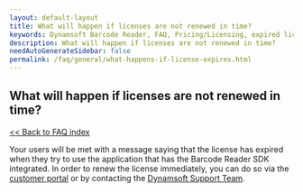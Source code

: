 ```yaml
---
layout: default-layout
title: What will happen if licenses are not renewed in time?
keywords: Dynamsoft Barcode Reader, FAQ, Pricing/Licensing, expired license
description: What will happen if licenses are not renewed in time?
needAutoGenerateSidebar: false
permalink: /faq/general/what-happens-if-license-expires.html
---
```


## What will happen if licenses are not renewed in time?

[<< Back to FAQ index](index.md)

Your users will be met with a message saying that the license has expired when they try to use the application that has the Barcode Reader SDK integrated. In order to renew the license immediately, you can do so via the [customer portal](https://www.dynamsoft.com/customer/license/fullLicense) or by contacting the [Dynamsoft Support Team](https://www.dynamsoft.com/company/contact/).
